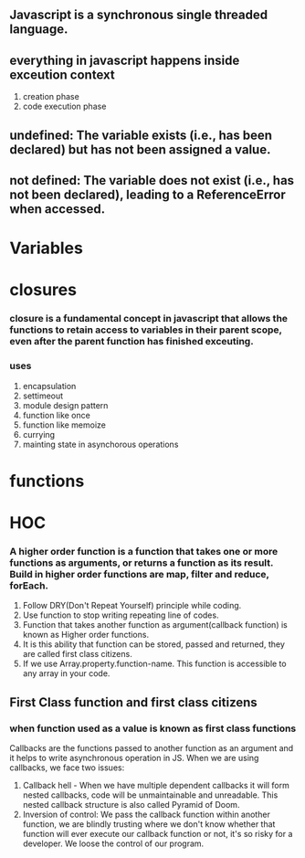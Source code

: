 ## Javascript is a synchronous single threaded language.
## everything in javascript happens inside exceution context
1. creation phase
2. code execution phase

## undefined: The variable exists (i.e., has been declared) but has not been assigned a value.
## not defined: The variable does not exist (i.e., has not been declared), leading to a ReferenceError when accessed.


# Variables

# closures

### closure is a fundamental concept in javascript that allows the functions to retain access to variables in their parent scope, even after the parent function has finished exceuting.

### uses 
1. encapsulation
2. settimeout
3. module design pattern
4. function like once
6. function like memoize
5. currying
7. mainting state in asynchorous operations

# functions


# HOC

### A higher order function is a function that takes one or more functions as arguments, or returns a function as its result. Build in higher order functions are map, filter and reduce, forEach.


1. Follow DRY(Don't Repeat Yourself) principle while coding.
2. Use function to stop writing repeating line of codes.
3. Function that takes another function as argument(callback function) is known as Higher order functions.
4. It is this ability that function can be stored, passed and returned,  they are called first class citizens.
5. If we use Array.property.function-name. This function is accessible to any array in your code.

## First Class function and first class citizens

### when function used as a value is known as first class functions



Callbacks are the functions passed to another function as an argument and it helps to write asynchronous operation in JS.
When we are using callbacks, we face two issues:
1. Callback hell - When we have multiple dependent callbacks it will form nested callbacks, code will be unmaintainable and unreadable. This nested callback structure is also called Pyramid of Doom.
2. Inversion of control: We pass the callback function within another function, we are blindly trusting where we don't know whether that function will ever execute our callback function or not, it's so risky for a developer. We loose the control of our program.




